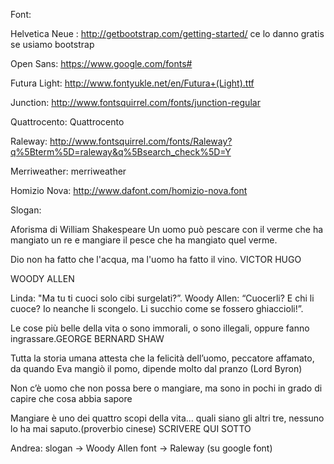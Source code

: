 Font:

Helvetica Neue : http://getbootstrap.com/getting-started/ ce lo danno gratis se usiamo bootstrap

Open Sans: https://www.google.com/fonts#

Futura Light: http://www.fontyukle.net/en/Futura+(Light).ttf

Junction: http://www.fontsquirrel.com/fonts/junction-regular

Quattrocento: Quattrocento

Raleway: http://www.fontsquirrel.com/fonts/Raleway?q%5Bterm%5D=raleway&q%5Bsearch_check%5D=Y

Merriweather: merriweather

Homizio Nova: http://www.dafont.com/homizio-nova.font




Slogan:

Aforisma di William Shakespeare
Un uomo può pescare con il verme che ha mangiato un re e mangiare il pesce che ha mangiato quel verme.

Dio non ha fatto che l'acqua, ma l'uomo ha fatto il vino. VICTOR HUGO

WOODY ALLEN
 
Linda: "Ma tu ti cuoci solo cibi surgelati?”.
Woody Allen: “Cuocerli? E chi li cuoce? Io neanche li scongelo. Li succhio come se fossero ghiaccioli!”.


Le cose più belle della vita o sono immorali, o sono illegali, oppure fanno ingrassare.GEORGE BERNARD SHAW

Tutta la storia umana attesta che la felicità dell’uomo, peccatore affamato, da quando Eva mangiò il pomo, dipende molto dal pranzo (Lord Byron)

Non c’è uomo che non possa bere o mangiare, ma sono in pochi in grado di capire che cosa abbia sapore

Mangiare è uno dei quattro scopi della vita... quali siano gli altri tre, nessuno lo ha mai saputo.(proverbio cinese)
SCRIVERE QUI SOTTO <NOME> <SCELTA SLOGAN> <SCELTA FONT>

Andrea: 	slogan -> Woody Allen
		font -> Raleway (su google font)
	



